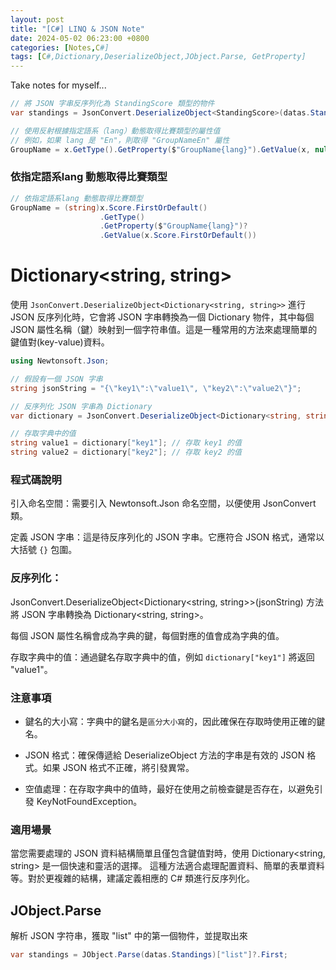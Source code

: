 ```yaml
---
layout: post
title: "[C#] LINQ & JSON Note"
date: 2024-05-02 06:23:00 +0800
categories: [Notes,C#]
tags: [C#,Dictionary,DeserializeObject,JObject.Parse, GetProperty]
---
```


Take notes for myself...

```c#
// 將 JSON 字串反序列化為 StandingScore 類型的物件
var standings = JsonConvert.DeserializeObject<StandingScore>(datas.Standings);
```


```c#
// 使用反射根據指定語系（lang）動態取得比賽類型的屬性值
// 例如，如果 lang 是 "En"，則取得 "GroupNameEn" 屬性
GroupName = x.GetType().GetProperty($"GroupName{lang}").GetValue(x, null).ToString()
```

### 依指定語系lang 動態取得比賽類型



```c#
// 依指定語系lang 動態取得比賽類型
GroupName = (string)x.Score.FirstOrDefault()
                    .GetType()
                    .GetProperty($"GroupName{lang}")?
                    .GetValue(x.Score.FirstOrDefault())
```

# Dictionary<string, string>
使用 `JsonConvert.DeserializeObject<Dictionary<string, string>>` 進行 JSON 反序列化時，它會將 JSON 字串轉換為一個 Dictionary 物件，其中每個 JSON 屬性名稱（鍵）映射到一個字符串值。這是一種常用的方法來處理簡單的鍵值對(key-value)資料。

```c#
using Newtonsoft.Json;

// 假設有一個 JSON 字串
string jsonString = "{\"key1\":\"value1\", \"key2\":\"value2\"}";

// 反序列化 JSON 字串為 Dictionary
var dictionary = JsonConvert.DeserializeObject<Dictionary<string, string>>(jsonString);

// 存取字典中的值
string value1 = dictionary["key1"]; // 存取 key1 的值
string value2 = dictionary["key2"]; // 存取 key2 的值
```

### 程式碼說明

引入命名空間：需要引入 Newtonsoft.Json 命名空間，以便使用 JsonConvert 類。      

定義 JSON 字串：這是待反序列化的 JSON 字串。它應符合 JSON 格式，通常以大括號 `{}` 包圍。

### 反序列化：

JsonConvert.DeserializeObject<Dictionary<string, string>>(jsonString) 方法將 JSON 字串轉換為 Dictionary<string, string>。       

每個 JSON 屬性名稱會成為字典的鍵，每個對應的值會成為字典的值。      

存取字典中的值：通過鍵名存取字典中的值，例如 `dictionary["key1"]` 將返回 "value1"。       


### 注意事項
- 鍵名的大小寫：字典中的鍵名是`區分大小寫`的，因此確保在存取時使用正確的鍵名。  

- JSON 格式：確保傳遞給 DeserializeObject 方法的字串是有效的 JSON 格式。如果 JSON 格式不正確，將引發異常。
- 空值處理：在存取字典中的值時，最好在使用之前檢查鍵是否存在，以避免引發 KeyNotFoundException。

### 適用場景
當您需要處理的 JSON 資料結構簡單且僅包含鍵值對時，使用 Dictionary<string, string> 是一個快速和靈活的選擇。
這種方法適合處理配置資料、簡單的表單資料等。對於更複雜的結構，建議定義相應的 C# 類進行反序列化。

## JObject.Parse

解析 JSON 字符串，獲取 "list" 中的第一個物件，並提取出來

```c#
var standings = JObject.Parse(datas.Standings)["list"]?.First;
```